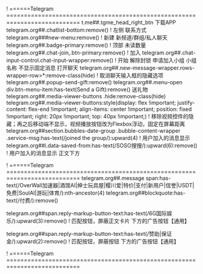 ! ======Telegram ===========================================================================
t.me##.tgme_head_right_btn
下载APP
telegram.org##.chatlist-bottom:remove()
! 左侧 联系方式
telegram.org###new-menu:remove()
! 新建 新频道/群组/私人聊天
telegram.org##.badge-primary:remove()
! 顶部 未读数量
telegram.org##.chat-join,.btn-primary:remove()
! 加入
telegram.org##.chat-input-control.chat-input-wrapper:remove()
! 开始 解除封锁 申请加入小组 小组名称 不显示固定消息 打开聊天 
telegram.org##.new-message-wrapper.rows-wrapper-row>*:remove-class(hide)
! 取消聊天输入框的隐藏选项
telegram.org##.popup-send-gift:remove()
telegram.org##.menu-open div.btn-menu-item:has-text(Send a Gift):remove()
送礼物
telegram.org##.media-viewer-buttons .hide:remove-class(hide)
telegram.org##.media-viewer-buttons:style(display: flex !important; justify-content: flex-end !important; align-items: center !important; position: fixed !important; right: 20px !important; top: 40px !important;)
! 移除视频控件的隐藏；再之后移动端不显示，视频播放按钮改为Flexbox浮动，固定在屏幕距离
telegram.org##section.bubbles-date-group .bubble-content-wrapper .service-msg:has-text(/joined the group/):upward(4)
! 用户加入的消息显示
telegram.org##i.data-saved-from:has-text(/SOSO搜搜/):upward(6):remove()
! 用户加入的消息显示 正文下方


! ======Telegram ===========================================================================
telegram.org##.message span:has-text(/OverWall加速器|酒馆AI|绅士玩具屋|樱川爱|特价|支付|新用户|信誉|USDT|免费|SoulAI|游玩|体育/):nth-ancestor(4)
telegram.org##blockquote:has-text(/付费/):remove()

telegram.org##span.reply-markup-button-text:has-text(/6G国际娱乐/):upward(3):remove()
! 匹配按钮，屏蔽正文卡片 下方的广告按钮【通用】

telegram.org##span.reply-markup-button-text:has-text(/赞助|保证金/):upward(2):remove()
! 匹配按钮，屏蔽按钮 下方的广告按钮【通用】



! ======Telegram ===========================================================================
